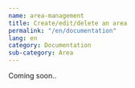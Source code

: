 ```yaml
---
name: area-management
title: Create/edit/delete an area
permalink: "/en/documentation"
lang: en
category: Documentation
sub-category: Area
---
```


Coming soon..